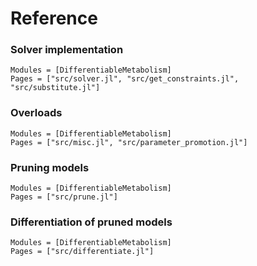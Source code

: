 
# Reference

### Solver implementation

```@autodocs
Modules = [DifferentiableMetabolism]
Pages = ["src/solver.jl", "src/get_constraints.jl", "src/substitute.jl"]
```

### Overloads

```@autodocs
Modules = [DifferentiableMetabolism]
Pages = ["src/misc.jl", "src/parameter_promotion.jl"]
```

### Pruning models

```@autodocs
Modules = [DifferentiableMetabolism]
Pages = ["src/prune.jl"]
```

### Differentiation of pruned models

```@autodocs
Modules = [DifferentiableMetabolism]
Pages = ["src/differentiate.jl"]
```
